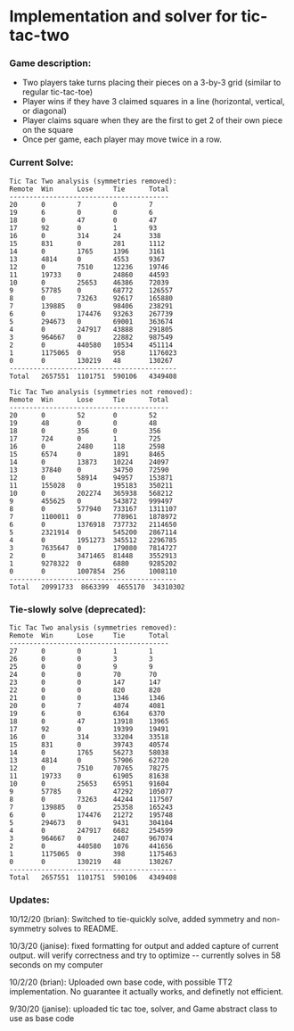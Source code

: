 # Implementation and solver for tic-tac-two

### Game description:
- Two players take turns placing their pieces on a 3-by-3 grid (similar to regular tic-tac-toe)
- Player wins if they have 3 claimed squares in a line (horizontal, vertical, or diagonal)
- Player claims square when they are the first to get 2 of their own piece on the square
- Once per game, each player may move twice in a row.

### Current Solve:
```
Tic Tac Two analysis (symmetries removed):
Remote  Win      Lose     Tie      Total
----------------------------------------
20      0        7        0        7      
19      6        0        0        6      
18      0        47       0        47     
17      92       0        1        93     
16      0        314      24       338    
15      831      0        281      1112   
14      0        1765     1396     3161   
13      4814     0        4553     9367   
12      0        7510     12236    19746  
11      19733    0        24860    44593  
10      0        25653    46386    72039  
9       57785    0        68772    126557 
8       0        73263    92617    165880 
7       139885   0        98406    238291 
6       0        174476   93263    267739 
5       294673   0        69001    363674 
4       0        247917   43888    291805 
3       964667   0        22882    987549 
2       0        440580   10534    451114 
1       1175065  0        958      1176023
0       0        130219   48       130267 
------------------------------------------
Total   2657551  1101751  590106   4349408

```
```
Tic Tac Two analysis (symmetries not removed):
Remote  Win      Lose     Tie      Total
----------------------------------------
20      0        52       0        52     
19      48       0        0        48     
18      0        356      0        356    
17      724      0        1        725    
16      0        2480     118      2598   
15      6574     0        1891     8465   
14      0        13873    10224    24097  
13      37840    0        34750    72590  
12      0        58914    94957    153871 
11      155028   0        195183   350211 
10      0        202274   365938   568212 
9       455625   0        543872   999497 
8       0        577940   733167   1311107
7       1100011  0        778961   1878972
6       0        1376918  737732   2114650
5       2321914  0        545200   2867114
4       0        1951273  345512   2296785
3       7635647  0        179080   7814727
2       0        3471465  81448    3552913
1       9278322  0        6880     9285202
0       0        1007854  256      1008110
------------------------------------------
Total   20991733  8663399  4655170  34310302
```

### Tie-slowly solve (deprecated):
```
Tic Tac Two analysis (symmetries removed):
Remote  Win      Lose     Tie      Total
----------------------------------------
27      0        0        1        1      
26      0        0        3        3      
25      0        0        9        9      
24      0        0        70       70     
23      0        0        147      147    
22      0        0        820      820    
21      0        0        1346     1346   
20      0        7        4074     4081   
19      6        0        6364     6370   
18      0        47       13918    13965  
17      92       0        19399    19491  
16      0        314      33204    33518  
15      831      0        39743    40574  
14      0        1765     56273    58038  
13      4814     0        57906    62720  
12      0        7510     70765    78275  
11      19733    0        61905    81638  
10      0        25653    65951    91604  
9       57785    0        47292    105077 
8       0        73263    44244    117507 
7       139885   0        25358    165243 
6       0        174476   21272    195748 
5       294673   0        9431     304104 
4       0        247917   6682     254599 
3       964667   0        2407     967074 
2       0        440580   1076     441656 
1       1175065  0        398      1175463
0       0        130219   48       130267 
------------------------------------------
Total   2657551  1101751  590106   4349408
```

### Updates:
10/12/20 (brian): Switched to tie-quickly solve, added symmetry and non-symmetry solves to README.

10/3/20 (janise): fixed formatting for output and added capture of current output. will verify correctness and try to optimize -- currently solves in 58 seconds on my computer

10/2/20 (brian): Uploaded own base code, with possible TT2 implementation. No guarantee it actually works, and definetly not efficient.

9/30/20 (janise): uploaded tic tac toe, solver, and Game abstract class to use as base code
